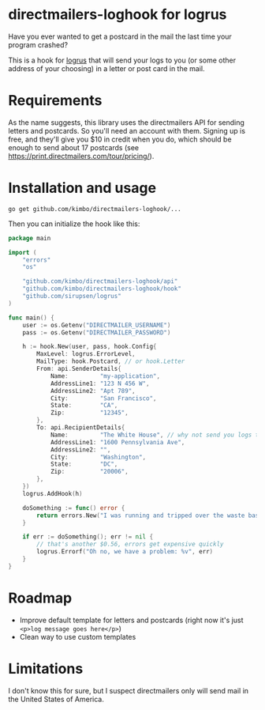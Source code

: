 # directmailers-loghook for logrus

Have you ever wanted to get a postcard in the mail the last time your program crashed?

This is a hook for [logrus](https://github.com/sirupsen/logrus) that will send your logs to you (or some other address of your choosing) in a letter or post card in the mail.

# Requirements

As the name suggests, this library uses the directmailers API for sending letters and postcards.
So you'll need an account with them.
Signing up is free, and they'll give you $10 in credit when you do, which should be enough to send about 17 postcards (see https://print.directmailers.com/tour/pricing/).

# Installation and usage

```
go get github.com/kimbo/directmailers-loghook/...
```

Then you can initialize the hook like this:

```go
package main

import (
	"errors"
	"os"

	"github.com/kimbo/directmailers-loghook/api"
	"github.com/kimbo/directmailers-loghook/hook"
	"github.com/sirupsen/logrus"
)

func main() {
	user := os.Getenv("DIRECTMAILER_USERNAME")
	pass := os.Getenv("DIRECTMAILER_PASSWORD")

	h := hook.New(user, pass, hook.Config{
		MaxLevel: logrus.ErrorLevel,
		MailType: hook.Postcard, // or hook.Letter
		From: api.SenderDetails{
			Name:         "my-application",
			AddressLine1: "123 N 456 W",
			AddressLine2: "Apt 789",
			City:         "San Francisco",
			State:        "CA",
			Zip:          "12345",
		},
		To: api.RecipientDetails{
			Name:         "The White House", // why not send you logs to the President?
			AddressLine1: "1600 Pennsylvania Ave",
			AddressLine2: "",
			City:         "Washington",
			State:        "DC",
			Zip:          "20006",
		},
	})
	logrus.AddHook(h)

	doSomething := func() error {
		return errors.New("I was running and tripped over the waste basket and now there's garbage everywhere")
	}

	if err := doSomething(); err != nil {
		// that's another $0.56, errors get expensive quickly
		logrus.Errorf("Oh no, we have a problem: %v", err)
	}
}
```

# Roadmap

- Improve default template for letters and postcards (right now it's just `<p>log message goes here</p>`)
- Clean way to use custom templates

# Limitations

I don't know this for sure, but I suspect directmailers only will send mail in the United States of America.
